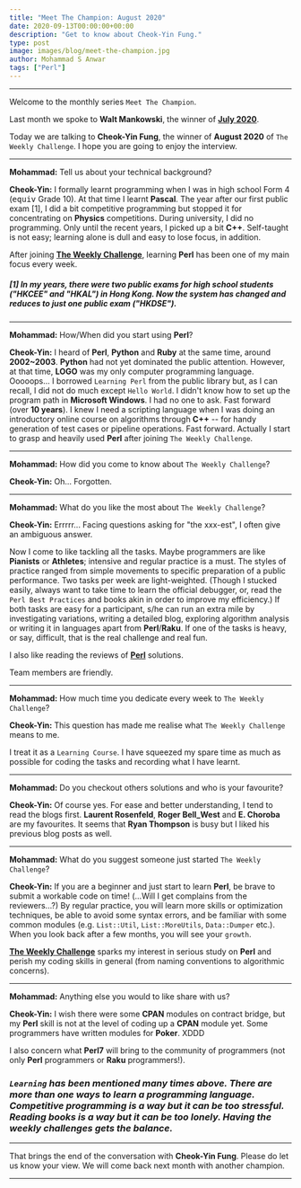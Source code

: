```yaml
---
title: "Meet The Champion: August 2020"
date: 2020-09-13T00:00:00+00:00
description: "Get to know about Cheok-Yin Fung."
type: post
image: images/blog/meet-the-champion.jpg
author: Mohammad S Anwar
tags: ["Perl"]
---
```

---

Welcome to the monthly series `Meet The Champion`.

Last month we spoke to **Walt Mankowski**, the winner of **[July 2020](/blog/meet-the-champion-2020-07)**.

Today we are talking to **Cheok-Yin Fung**, the winner of **August 2020** of `The Weekly Challenge`. I hope you are going to enjoy the interview.

---

**Mohammad:** Tell us about your technical background?

**Cheok-Yin:** I formally learnt programming when I was in high school Form 4 (<tt>equiv</tt> Grade 10). At that time I learnt **Pascal**. The year after our first public exam [1], I did a bit competitive programming but stopped it for concentrating on **Physics** competitions. During university, I did no programming. Only until the recent years, I picked up a bit **C++**. Self-taught is not easy; learning alone is dull and easy to lose focus, in addition.

After joining [**The Weekly Challenge**](https://theweeklychallenge.org/), learning **Perl** has been one of my main focus every week.

##### [1] In my years, there were two public exams for high school students ("HKCEE" and "HKAL") in Hong Kong. Now the system has changed and reduces to just one public exam ("HKDSE").
---

**Mohammad:** How/When did you start using **Perl**?

**Cheok-Yin:** I heard of **Perl**, **Python** and **Ruby** at the same time, around **2002~2003**. **Python** had not yet dominated the public attention. However, at that time, **LOGO** was my only computer programming language. Ooooops... I borrowed `Learning Perl` from the public library but, as I can recall, I did not do much except `Hello World`. I didn't know how to set up the program path in **Microsoft Windows**. I had no one to ask. Fast forward (over **10 years**). I knew I need a scripting language when I was doing an introductory online course on algorithms through **C++** -- for handy generation of test cases or pipeline operations. Fast forward. Actually I start to grasp and heavily used **Perl** after joining `The Weekly Challenge`.

---

**Mohammad:** How did you come to know about `The Weekly Challenge`?

**Cheok-Yin:** Oh... Forgotten.

---

**Mohammad:** What do you like the most about `The Weekly Challenge`?

**Cheok-Yin:** Errrrr... Facing questions asking for "the xxx-est", I often give an ambiguous answer.

Now I come to like tackling all the tasks. Maybe programmers are like **Pianists** or **Athletes**; intensive and regular practice is a must. The styles of practice ranged from simple movements to specific preparation of a public performance. Two tasks per week are light-weighted. (Though I stucked easily, always want to take time to learn the official debugger, or, read the `Perl Best Practices` and books akin in order to improve my efficiency.) If both tasks are easy for a participant, s/he can run an extra mile by investigating variations, writing a detailed blog, exploring algorithm analysis or writing it in languages apart from **Perl**/**Raku**. If one of the tasks is heavy, or say, difficult, that is the real challenge and real fun.

I also like reading the reviews of [**Perl**](/p5-reviews) solutions.

Team members are friendly.

---

**Mohammad:** How much time you dedicate every week to `The Weekly Challenge`?

**Cheok-Yin:** This question has made me realise what `The Weekly Challenge` means to me.

I treat it as a `Learning Course`. I have squeezed my spare time as much as possible for coding the tasks and recording what I have learnt.

---

**Mohammad:** Do you checkout others solutions and who is your favourite?

**Cheok-Yin:** Of course yes. For ease and better understanding, I tend to read the blogs first. **Laurent Rosenfeld**, **Roger Bell_West** and **E. Choroba** are my favourites. It seems that **Ryan Thompson** is busy but I liked his previous blog posts as well.

---

**Mohammad:** What do you suggest someone just started `The Weekly Challenge`?

**Cheok-Yin:** If you are a beginner and just start to learn **Perl**, be brave to submit a workable code on time! (...Will I get complains from the reviewers...?) By regular practice, you will learn more skills or optimization techniques, be able to avoid some syntax errors, and be familiar with some common modules (e.g. `List::Util`, `List::MoreUtils`, `Data::Dumper` etc.). When you look back after a few months, you will see your `growth`.

[**The Weekly Challenge**](https://theweeklychallenge.org/) sparks my interest in serious study on **Perl** and perish my coding skills in general (from naming conventions to algorithmic concerns).

---

**Mohammad:** Anything else you would to like share with us?

**Cheok-Yin:** I wish there were some **CPAN** modules on contract bridge, but my **Perl** skill is not at the level of coding up a **CPAN** module yet. Some programmers have written modules for **Poker**. XDDD

I also concern what **Perl7** will bring to the community of programmers (not only **Perl** programmers or **Raku** programmers!).

### *`Learning` has been mentioned many times above. There are more than one ways to learn a programming language. Competitive programming is a way but it can be too stressful. Reading books is a way but it can be too lonely. Having the weekly challenges gets the balance.*

---

That brings the end of the conversation with **Cheok-Yin Fung**. Please do let us know your view. We will come back next month with another champion.

---
